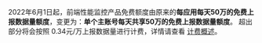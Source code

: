 2022年6月1日起，前端性能监控产品免费额度由原来的**每应用每天50万的免费上报数据量额度**，变更为：**单个主账号每天共享50万的免费上报数据量额度**。
超出部分将会按照 0.34元/万上报数据量进行计费，详情请查看 [计费概述](https://cloud.tencent.com/document/product/1464/61491)。


